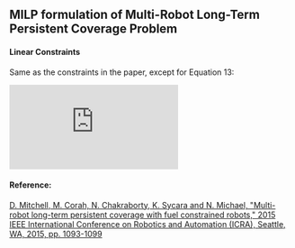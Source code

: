 ## MILP formulation of Multi-Robot Long-Term Persistent Coverage Problem

#### Linear Constraints

Same as the constraints in the paper, except for Equation 13:

![\sum_{j\in N \backslash{i}} (p_{ji}^k - p_{ij}^k) = 0 \hspace{0.5in} \forall i \in D \backslash Bk, k\in K](http://latex.codecogs.com/svg.latex?%5Csum_%7Bj%5Cin%20N%20%5Cbackslash%7Bi%7D%7D%20%28p_%7Bji%7D%5Ek%20-%20p_%7Bij%7D%5Ek%29%20%3D%200%20%5Chspace%7B0.5in%7D%20%5Cforall%20i%20%5Cin%20D%20%5Cbackslash%20Bk%2C%20k%5Cin%20K)



#### Reference:

[D. Mitchell, M. Corah, N. Chakraborty, K. Sycara and N. Michael, "Multi-robot long-term persistent coverage with fuel constrained robots," 2015 IEEE International Conference on Robotics and Automation (ICRA), Seattle, WA, 2015, pp. 1093-1099](https://ieeexplore.ieee.org/abstract/document/7139312/)
